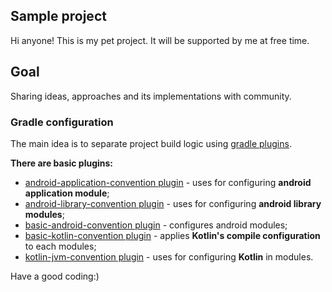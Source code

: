 ## Sample project

Hi anyone! This is my pet project. It will be supported by me at free time.

## Goal

Sharing ideas, approaches and its implementations with community.

### Gradle configuration

The main idea is to separate project build logic using [gradle plugins](https://docs.gradle.org/current/userguide/plugins.html).

__There are basic plugins:__

* [android-application-convention plugin](/build-logic/src/main/kotlin/android-application-convention.gradle.kts) - 
  uses for configuring __android application module__;
* [android-library-convention plugin](/build-logic/src/main/kotlin/android-library-convention.gradle.kts) - 
  uses for configuring __android library modules__;
* [basic-android-convention plugin](/build-logic/src/main/kotlin/basic-android-convention.gradle.kts) - 
  configures android modules;
* [basic-kotlin-convention plugin](/build-logic/src/main/kotlin/basic-kotlin-convention.gradle.kts) -
  applies __Kotlin's compile configuration__ to each modules;
* [kotlin-jvm-convention plugin](/build-logic/src/main/kotlin/kotlin-jvm-convention.gradle.kts) -
  uses for configuring __Kotlin__ in modules.

Have a good coding:)